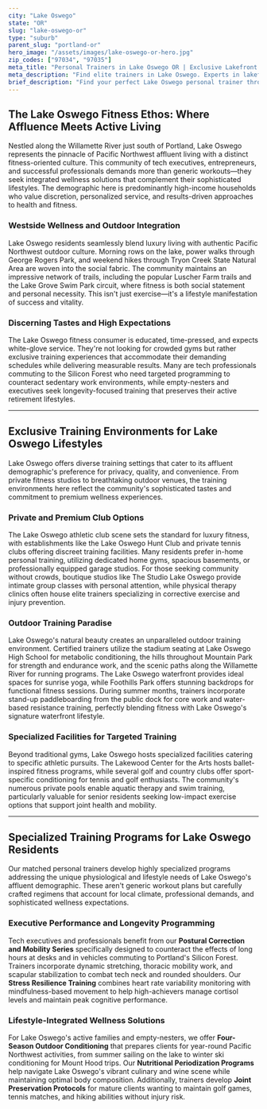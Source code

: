 ```yaml
---
city: "Lake Oswego"
state: "OR"
slug: "lake-oswego-or"
type: "suburb"
parent_slug: "portland-or"
hero_image: "/assets/images/lake-oswego-or-hero.jpg"
zip_codes: ["97034", "97035"]
meta_title: "Personal Trainers in Lake Oswego OR | Exclusive Lakefront & Executive Fitness"
meta_description: "Find elite trainers in Lake Oswego. Experts in lakefront estates, private club access (MAC), and high-discretion residential training."
brief_description: "Find your perfect Lake Oswego personal trainer through our exclusive matching service. We connect discerning Westside residents with elite fitness professionals who understand the unique demands of tech executives, busy professionals, and affluent families. Our curated trainers specialize in high-performance programming, injury prevention, and sustainable wellness strategies tailored to Lake Oswego's active lifestyle. Whether you prefer private home sessions, exclusive club training, or outdoor workouts along the Willamette, we match you with experts who align with your goals, schedule, and preferences. Transform your fitness journey with a trainer who gets Lake Oswego."
---
```

## The Lake Oswego Fitness Ethos: Where Affluence Meets Active Living

Nestled along the Willamette River just south of Portland, Lake Oswego represents the pinnacle of Pacific Northwest affluent living with a distinct fitness-oriented culture. This community of tech executives, entrepreneurs, and successful professionals demands more than generic workouts—they seek integrated wellness solutions that complement their sophisticated lifestyles. The demographic here is predominantly high-income households who value discretion, personalized service, and results-driven approaches to health and fitness.

### Westside Wellness and Outdoor Integration

Lake Oswego residents seamlessly blend luxury living with authentic Pacific Northwest outdoor culture. Morning rows on the lake, power walks through George Rogers Park, and weekend hikes through Tryon Creek State Natural Area are woven into the social fabric. The community maintains an impressive network of trails, including the popular Luscher Farm trails and the Lake Grove Swim Park circuit, where fitness is both social statement and personal necessity. This isn't just exercise—it's a lifestyle manifestation of success and vitality.

### Discerning Tastes and High Expectations

The Lake Oswego fitness consumer is educated, time-pressed, and expects white-glove service. They're not looking for crowded gyms but rather exclusive training experiences that accommodate their demanding schedules while delivering measurable results. Many are tech professionals commuting to the Silicon Forest who need targeted programming to counteract sedentary work environments, while empty-nesters and executives seek longevity-focused training that preserves their active retirement lifestyles.

---

## Exclusive Training Environments for Lake Oswego Lifestyles

Lake Oswego offers diverse training settings that cater to its affluent demographic's preference for privacy, quality, and convenience. From private fitness studios to breathtaking outdoor venues, the training environments here reflect the community's sophisticated tastes and commitment to premium wellness experiences.

### Private and Premium Club Options

The Lake Oswego athletic club scene sets the standard for luxury fitness, with establishments like the Lake Oswego Hunt Club and private tennis clubs offering discreet training facilities. Many residents prefer in-home personal training, utilizing dedicated home gyms, spacious basements, or professionally equipped garage studios. For those seeking community without crowds, boutique studios like The Studio Lake Oswego provide intimate group classes with personal attention, while physical therapy clinics often house elite trainers specializing in corrective exercise and injury prevention.

### Outdoor Training Paradise

Lake Oswego's natural beauty creates an unparalleled outdoor training environment. Certified trainers utilize the stadium seating at Lake Oswego High School for metabolic conditioning, the hills throughout Mountain Park for strength and endurance work, and the scenic paths along the Willamette River for running programs. The Lake Oswego waterfront provides ideal spaces for sunrise yoga, while Foothills Park offers stunning backdrops for functional fitness sessions. During summer months, trainers incorporate stand-up paddleboarding from the public dock for core work and water-based resistance training, perfectly blending fitness with Lake Oswego's signature waterfront lifestyle.

### Specialized Facilities for Targeted Training

Beyond traditional gyms, Lake Oswego hosts specialized facilities catering to specific athletic pursuits. The Lakewood Center for the Arts hosts ballet-inspired fitness programs, while several golf and country clubs offer sport-specific conditioning for tennis and golf enthusiasts. The community's numerous private pools enable aquatic therapy and swim training, particularly valuable for senior residents seeking low-impact exercise options that support joint health and mobility.

---

## Specialized Training Programs for Lake Oswego Residents

Our matched personal trainers develop highly specialized programs addressing the unique physiological and lifestyle needs of Lake Oswego's affluent demographic. These aren't generic workout plans but carefully crafted regimens that account for local climate, professional demands, and sophisticated wellness expectations.

### Executive Performance and Longevity Programming

Tech executives and professionals benefit from our **Postural Correction and Mobility Series** specifically designed to counteract the effects of long hours at desks and in vehicles commuting to Portland's Silicon Forest. Trainers incorporate dynamic stretching, thoracic mobility work, and scapular stabilization to combat tech neck and rounded shoulders. Our **Stress Resilience Training** combines heart rate variability monitoring with mindfulness-based movement to help high-achievers manage cortisol levels and maintain peak cognitive performance.

### Lifestyle-Integrated Wellness Solutions

For Lake Oswego's active families and empty-nesters, we offer **Four-Season Outdoor Conditioning** that prepares clients for year-round Pacific Northwest activities, from summer sailing on the lake to winter ski conditioning for Mount Hood trips. Our **Nutritional Periodization Programs** help navigate Lake Oswego's vibrant culinary and wine scene while maintaining optimal body composition. Additionally, trainers develop **Joint Preservation Protocols** for mature clients wanting to maintain golf games, tennis matches, and hiking abilities without injury risk.